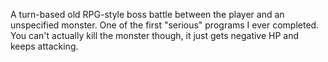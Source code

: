A turn-based old RPG-style boss battle between the player and an unspecified monster. One of the first "serious" programs I ever completed. You can't actually kill the monster though, it just gets negative HP and keeps attacking.
